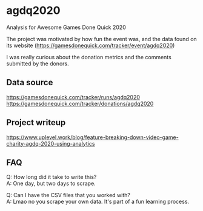 # agdq2020
Analysis for Awesome Games Done Quick 2020

The project was motivated by how fun the event was, and the data found on its website (https://gamesdonequick.com/tracker/event/agdq2020)

I was really curious about the donation metrics and the comments submitted by the donors.

## Data source
https://gamesdonequick.com/tracker/runs/agdq2020
https://gamesdonequick.com/tracker/donations/agdq2020

## Project writeup
https://www.uplevel.work/blog/feature-breaking-down-video-game-charity-agdq-2020-using-analytics

## FAQ
Q: How long did it take to write this?
<br>
A: One day, but two days to scrape.

Q: Can I have the CSV files that you worked with?
<br>
A: Lmao no you scrape your own data. It's part of a fun learning process. 
